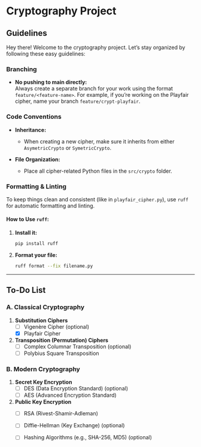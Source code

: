 # Cryptography Project  

## Guidelines  

Hey there! Welcome to the cryptography project. Let’s stay organized by following these easy guidelines:  

### Branching  
- **No pushing to main directly:**  
  Always create a separate branch for your work using the format `feature/<feature-name>`. For example, if you’re working on the Playfair cipher, name your branch `feature/crypt-playfair`.  

### Code Conventions  
- **Inheritance:**  
  - When creating a new cipher, make sure it inherits from either `AsymetricCrypto` or `SymetricCrypto`.  

- **File Organization:**  
  - Place all cipher-related Python files in the `src/crypto` folder.  

### Formatting & Linting  
To keep things clean and consistent (like in `playfair_cipher.py`), use `ruff` for automatic formatting and linting.  

#### How to Use `ruff`:  
1. **Install it:**  
   ```bash  
   pip install ruff  
   ```  
2. **Format your file:**  
   ```bash  
   ruff format --fix filename.py  
   ```  


---

## To-Do List  

### A. Classical Cryptography  
1. **Substitution Ciphers**  
   - [ ] Vigenère Cipher (optional)  
   - [x] Playfair Cipher  

2. **Transposition (Permutation) Ciphers**  
   - [ ] Complex Columnar Transposition  (optional)  
   - [ ] Polybius Square Transposition  

### B. Modern Cryptography  
1. **Secret Key Encryption**  
   - [ ] DES (Data Encryption Standard)  (optional)  
   - [ ] AES (Advanced Encryption Standard)  

2. **Public Key Encryption**  
   - [ ] RSA (Rivest-Shamir-Adleman)  
   - [ ] Diffie-Hellman (Key Exchange)  (optional)  
   - [ ] Hashing Algorithms (e.g., SHA-256, MD5)  (optional) 


